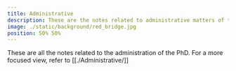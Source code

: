 ```yaml
---
title: Administrative
description: These are the notes related to administrative matters of the PhD
image: ./static/background/red_bridge.jpg
position: 50% 50%
---
```


These are all the notes related to the administration of the PhD.
For a more focused view, refer to [[./Administrative/]]
